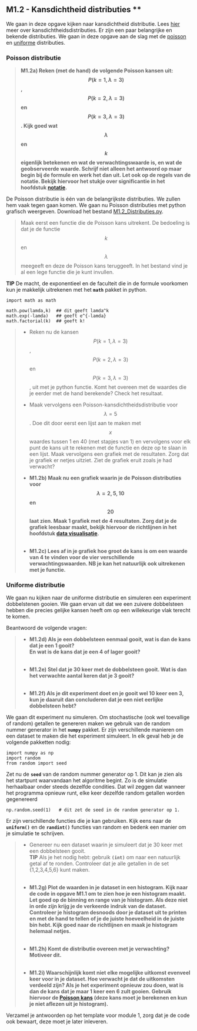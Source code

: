 ## M1.2 - Kansdichtheid distributies **
<!--REF\label{/opdrachten-module-1/distributies}-->

We gaan in deze opgave kijken naar kansdichtheid distributie. Lees [hier](/module-1/verdelingsfuncties) meer over kansdichtheidsdistributies. Er zijn een paar belangrijke en bekende distributies. We gaan in deze opgave aan de slag met de <a href="/module-1/verdelingsfuncties#Poisson">poisson</a>  en  <a href="/module-1/verdelingsfuncties#Uniform">uniforme</a>  distributies.


### Poisson distributie

> **M1.2a) Reken (met de hand) de volgende Poisson kansen uit: $$P(k=1, \lambda=3)$$, $$P(k=2, \lambda =3)$$ en $$P(k=3, \lambda=3)$$. Kijk goed wat $$\lambda$$ en $$k$$ eigenlijk betekenen en wat de verwachtingswaarde is, en wat de geobserveerde waarde. Schrijf niet alleen het antwoord op maar begin bij de formule en werk het dan uit. Let ook op de regels van de notatie. Bekijk hiervoor het stukje over significantie in het hoofdstuk [notatie](/module-1/notatie).**

De Poisson distributie is één van de belangrijkste distributies. We zullen hem vaak tegen gaan komen.
We gaan nu Poisson distributies met python grafisch weergeven. Download het bestand [M1.2_Distributies.py](https://das.mprog.nl/course/12%20Opdrachten%20Module%201/20%20Distributies/M1.2_Distributies.py).


> Maak eerst een functie die de Poisson kans uitrekent. De bedoeling is dat je de functie $$k$$ en $$\lambda$$ meegeeft en deze de Poisson kans teruggeeft. In het bestand vind je al een lege functie die je kunt invullen.  

 **TIP** De macht, de exponentieel en de faculteit die in de formule voorkomen kun je makkelijk uitrekenen met het **`math`** pakket in python. 
 
	import math as math
 		
	math.pow(lamda,k)  ## dit geeft lamda^k  
	math.exp(-lamda)   ## geeft e^{-lamda}   
	math.factorial(k)  ## geeft k!  
 
 <!--comment: lamda hierboven niet veranderen in lambda!!-->
 
> - Reken nu de kansen $$P(k=1,\lambda=3)$$, $$P(k=2,\lambda =3)$$ en $$P(k=3,\lambda=3)$$, uit met je python functie. Komt het overeen met de waardes die je eerder met de hand berekende? Check het resultaat.
>
> - Maak vervolgens een Poisson-kansdichtheidsdistributie voor $$\lambda = 5$$. Doe dit door eerst een lijst aan te maken met $$x$$ waardes tussen 1 en 40 (met stapjes van 1) en vervolgens voor elk punt de kans uit te rekenen met de functie en deze op te slaan in een lijst. Maak vervolgens een grafiek met de resultaten. Zorg dat je grafiek er netjes uitziet. Ziet de grafiek eruit zoals je had verwacht? 
> 
> - **M1.2b) Maak nu een grafiek waarin je de Poisson distributies voor $$\lambda = 2, 5, 10$$ en $$20$$ laat zien. Maak 1 grafiek met de 4 resultaten. Zorg dat je de grafiek leesbaar maakt, bekijk hiervoor de richtlijnen in het hoofdstuk [data visualisatie](/module-1/data-visualiseren).** <br><br>
>
> - **M1.2c) Lees af in je grafiek hoe groot de kans is om een waarde van 4 te vinden voor de vier verschillende verwachtingswaarden. NB je kan het natuurlijk ook uitrekenen met je functie.**



### Uniforme distributie
We gaan nu kijken naar de uniforme distributie en simuleren een experiment dobbelstenen gooien. We gaan ervan uit dat we een zuivere dobbelsteen hebben die precies gelijke kansen heeft om op een willekeurige vlak terecht te komen.

Beantwoord de volgende vragen:  

> - **M1.2d) Als je een dobbelsteen eenmaal gooit, wat is dan de kans dat je een 1 gooit?   
En wat is de kans dat je een 4 of lager gooit?**<br><br>
>
> - **M1.2e) Stel dat je 30 keer met de dobbelsteen gooit. Wat is dan het verwachte aantal keren dat je 3 gooit?**<br><br>
>
> - **M1.2f) Als je dit experiment doet en je gooit wel 10 keer een 3, kun je daaruit dan concluderen dat je een niet eerlijke dobbelsteen hebt?**
<!-- Voor 2023: Beredeneer je antwoord-->

We gaan dit experiment nu simuleren. Om stochastische (ook wel toevallige of random) getallen te genereren maken we gebruik van de random nummer generator in het **`numpy`** pakket. Er zijn verschillende manieren om een dataset te maken die het experiment simuleert. In elk geval heb je de volgende pakketten nodig: 

	import numpy as np
	import random
	from random import seed


Zet nu de **`seed`** van de random nummer generator op 1. Dit kan je zien als het startpunt waarvandaan het algoritme begint. Zo is de simulatie herhaalbaar onder steeds dezelfde condities. Dat wil zeggen dat wanneer het programma opnieuw runt, elke keer dezelfde random getallen worden gegenereerd



	np.random.seed(1)   # dit zet de seed in de random generator op 1.

Er zijn verschillende functies die je kan gebruiken. Kijk eens naar de **`uniform()`** en de **`randint()`** functies van random en bedenk een manier om je simulatie te schrijven.

> - Genereer nu een dataset waarin je simuleert dat je 30 keer met een dobbelsteen gooit.  <br>
**TIP** Als je het nodig hebt: gebruik **`(int)`** om naar een natuurlijk getal af te ronden. Controleer dat je alle getallen in de set {1,2,3,4,5,6} kunt maken. <br><br>  
> - **M1.2g) Plot de waarden in je dataset in een histogram. Kijk naar de code in opgave M1.1 om te zien hoe je een histogram maakt. Let goed op de binning en range van je histogram. Als deze niet in orde zijn krijg je de verkeerde indruk van de dataset. Controleer je histogram desnoods door je dataset uit te printen en met de hand te tellen of je de juiste hoeveelheid in de juiste bin hebt. Kijk goed naar de richtlijnen en maak je histogram helemaal netjes.** <br><br>
>
> - **M1.2h)  Komt de distributie overeen met je verwachting? Motiveer dit.**<br><br>
>
> - **M1.2i)  Waarschijnlijk komt niet elke mogelijke uitkomst evenveel keer voor in je dataset. Hoe verwacht je dat de uitkomsten verdeeld zijn? Als je het experiment opnieuw zou doen, wat is dan de kans dat je maar 1 keer een 6 zult gooien. Gebruik hiervoor de <a href="/module-1/verdelingsfuncties#Poisson">Poisson kans</a> (deze kans moet je berekenen en kun je niet aflezen uit je histogram).**

Verzamel je antwoorden op het template voor module 1, zorg dat je de code ook bewaart, deze moet je later inleveren. 